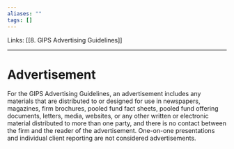 ```yaml
---
aliases: ""
tags: []
---
```

Links: [[8. GIPS Advertising Guidelines]]
___
# Advertisement
For the GIPS Advertising Guidelines, an advertisement includes any materials that are distributed to or designed for use in newspapers, magazines, firm brochures, pooled fund fact sheets, pooled fund offering documents, letters, media, websites, or any other written or electronic material distributed to more than one party, and there is no contact between the firm and the reader of the advertisement. One-on-one presentations and individual client reporting are not considered advertisements.